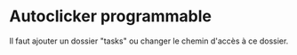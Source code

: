 # Autoclicker programmable

Il faut ajouter un dossier "tasks" ou changer le chemin d'accès à ce dossier.
